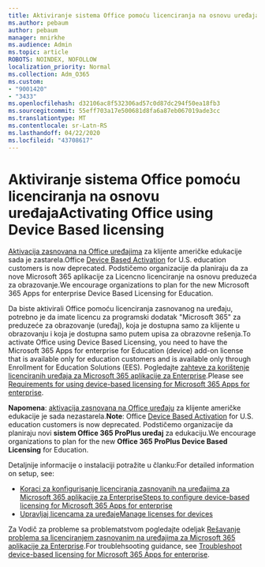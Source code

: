 ```yaml
---
title: Aktiviranje sistema Office pomoću licenciranja na osnovu uređaja
ms.author: pebaum
author: pebaum
manager: mnirkhe
ms.audience: Admin
ms.topic: article
ROBOTS: NOINDEX, NOFOLLOW
localization_priority: Normal
ms.collection: Adm_O365
ms.custom:
- "9001420"
- "3433"
ms.openlocfilehash: d32106ac8f532306ad57c0d87dc294f50ea18fb3
ms.sourcegitcommit: 55eff703a17e500681d8fa6a87eb067019ade3cc
ms.translationtype: MT
ms.contentlocale: sr-Latn-RS
ms.lasthandoff: 04/22/2020
ms.locfileid: "43708617"
---
```

# <a name="activating-office-using-device-based-licensing"></a><span data-ttu-id="af67c-102">Aktiviranje sistema Office pomoću licenciranja na osnovu uređaja</span><span class="sxs-lookup"><span data-stu-id="af67c-102">Activating Office using Device Based licensing</span></span>

<span data-ttu-id="af67c-103">[Aktivacija zasnovana na Office uređajima](https://aka.ms/officedba) za klijente američke edukacije sada je zastarela.</span><span class="sxs-lookup"><span data-stu-id="af67c-103">Office [Device Based Activation](https://aka.ms/officedba) for U.S. education customers is now deprecated.</span></span> <span data-ttu-id="af67c-104">Podstičemo organizacije da planiraju da za nove Microsoft 365 aplikacije za Licencno licenciranje na osnovu preduzeća za obrazovanje.</span><span class="sxs-lookup"><span data-stu-id="af67c-104">We encourage organizations to plan for the new Microsoft 365 Apps for enterprise Device Based Licensing for Education.</span></span>

<span data-ttu-id="af67c-105">Da biste aktivirali Office pomoću licenciranja zasnovanog na uređaju, potrebno je da imate licencu za programski dodatak "Microsoft 365" za preduzeće za obrazovanje (uređaj), koja je dostupna samo za klijente u obrazovanju i koja je dostupna samo putem upisa za obrazovne rešenja.</span><span class="sxs-lookup"><span data-stu-id="af67c-105">To activate Office using Device Based Licensing, you need to have the Microsoft 365 Apps for enterprise for Education (device) add-on license that is available only for education customers and is available only through Enrollment for Education Solutions (EES).</span></span> <span data-ttu-id="af67c-106">Pogledajte [zahteve za korištenje licenciranih uređaja za Microsoft 365 aplikacije za Enterprise](https://docs.microsoft.com/deployoffice/device-based-licensing#requirements-for-using-device-based-licensing-for-office-365-proplus).</span><span class="sxs-lookup"><span data-stu-id="af67c-106">Please see [Requirements for using device-based licensing for Microsoft 365 Apps for enterprise](https://docs.microsoft.com/deployoffice/device-based-licensing#requirements-for-using-device-based-licensing-for-office-365-proplus).</span></span>

<span data-ttu-id="af67c-107">**Napomena**: [aktivacija zasnovana na Office uređaju](https://aka.ms/officedba) za klijente američke edukacije je sada nezastarela.</span><span class="sxs-lookup"><span data-stu-id="af67c-107">**Note**: Office [Device Based Activation](https://aka.ms/officedba) for U.S. education customers is now deprecated.</span></span> <span data-ttu-id="af67c-108">Podstičemo organizacije da planiraju novi **sistem Office 365 ProPlus uređaj** za edukaciju.</span><span class="sxs-lookup"><span data-stu-id="af67c-108">We encourage organizations to plan for the new **Office 365 ProPlus Device Based Licensing** for Education.</span></span>

<span data-ttu-id="af67c-109">Detaljnije informacije o instalaciji potražite u članku:</span><span class="sxs-lookup"><span data-stu-id="af67c-109">For detailed information on setup, see:</span></span>

- [<span data-ttu-id="af67c-110">Koraci za konfigurisanje licenciranja zasnovanih na uređajima za Microsoft 365 aplikacije za Enterprise</span><span class="sxs-lookup"><span data-stu-id="af67c-110">Steps to configure device-based licensing for Microsoft 365 Apps for enterprise</span></span>](https://docs.microsoft.com/deployoffice/device-based-licensing#steps-to-configure-device-based-licensing-for-office-365-proplus)
- [<span data-ttu-id="af67c-111">Upravljaj licencama za uređaje</span><span class="sxs-lookup"><span data-stu-id="af67c-111">Manage licenses for devices</span></span>](https://docs.microsoft.com/Office365/Admin/misc/manage-licenses-for-devices)

<span data-ttu-id="af67c-112">Za Vodič za probleme sa problematstvom pogledajte odeljak [Rešavanje problema sa licenciranjem zasnovanim na uređajima za Microsoft 365 aplikacije za Enterprise](https://docs.microsoft.com/deployoffice/device-based-licensing#troubleshoot-device-based-licensing-for-office-365-proplus).</span><span class="sxs-lookup"><span data-stu-id="af67c-112">For troublehsooting guidance, see [Troubleshoot device-based licensing for Microsoft 365 Apps for enterprise](https://docs.microsoft.com/deployoffice/device-based-licensing#troubleshoot-device-based-licensing-for-office-365-proplus).</span></span>
